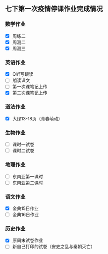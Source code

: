 ## 七下第一次疫情停课作业完成情况
### 数学作业
- [x] 周练二
- [x] 周测二
- [x] 周测三
### 英语作业
- [x] Q听写跟读
- [ ] 朗读课文
- [ ] 第一次课笔记上传
- [x] 第二次课笔记上传
### 道法作业
- [x] 大绿13-18页（青春萌动）
### 生物作业
- [ ] 课时一试卷
- [ ] 课时二试卷
### 地理作业
- [ ] 东南亚第一课时
- [ ] 东南亚第二课时
### 语文作业
- [x] 金典15日作业
- [ ] 金典16日作业
### 历史作业
- [x] 原周末试卷作业
- [ ] 新自己打印的试卷（安史之乱与秦朝灭亡）
